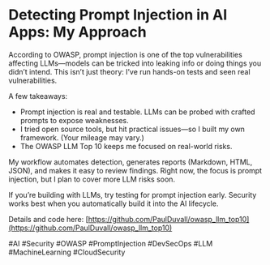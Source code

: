 # Detecting Prompt Injection in AI Apps: My Approach

According to OWASP, prompt injection is one of the top vulnerabilities affecting LLMs—models can be tricked into leaking info or doing things you didn’t intend. This isn’t just theory: I’ve run hands-on tests and seen real vulnerabilities.

A few takeaways:
- Prompt injection is real and testable. LLMs can be probed with crafted prompts to expose weaknesses.
- I tried open source tools, but hit practical issues—so I built my own framework. (Your mileage may vary.)
- The OWASP LLM Top 10 keeps me focused on real-world risks.

My workflow automates detection, generates reports (Markdown, HTML, JSON), and makes it easy to review findings. Right now, the focus is prompt injection, but I plan to cover more LLM risks soon.

If you’re building with LLMs, try testing for prompt injection early. Security works best when you automatically build it into the AI lifecycle.

Details and code here:
[https://github.com/PaulDuvall/owasp_llm_top10](https://github.com/PaulDuvall/owasp_llm_top10)

#AI #Security #OWASP #PromptInjection #DevSecOps #LLM #MachineLearning #CloudSecurity

